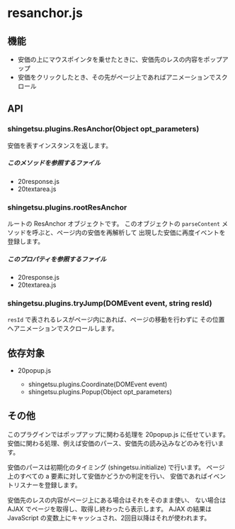resanchor.js
================================================================================


機能
--------------------------------------------------------------------------------

- 安価の上にマウスポインタを乗せたときに、安価先のレスの内容をポップアップ
- 安価をクリックしたとき、その先がページ上であればアニメーションでスクロール


API
--------------------------------------------------------------------------------

### shingetsu.plugins.ResAnchor(Object opt_parameters)

安価を表すインスタンスを返します。

##### このメソッドを参照するファイル

- 20response.js
- 20textarea.js

### shingetsu.plugins.rootResAnchor

ルートの ResAnchor オブジェクトです。
このオブジェクトの `parseContent` メソッドを呼ぶと、ページ内の安価を再解析して
出現した安価に再度イベントを登録します。

##### このプロパティを参照するファイル

- 20response.js
- 20textarea.js

### shingetsu.plugins.tryJump(DOMEvent event, string resId)

`resId` で表されるレスがページ内にあれば、ページの移動を行わずに
その位置へアニメーションでスクロールします。


依存対象
--------------------------------------------------------------------------------

* 20popup.js

    - shingetsu.plugins.Coordinate(DOMEvent event)
    - shingetsu.plugins.Popup(Object opt_parameters)


その他
--------------------------------------------------------------------------------

このプラグインではポップアップに関わる処理を 20popup.js に任せています。
安価に関わる処理、例えば安価のパース、安価先の読み込みなどのみを行います。

安価のパースは初期化のタイミング (shingetsu.initialize) で行います。
ページ上のすべての a 要素に対して安価かどうかの判定を行い、
安価であればイベントリスナーを登録します。

安価先のレスの内容がページ上にある場合はそれをそのまま使い、
ない場合は AJAX でページを取得し、取得し終わったら表示します。
AJAX の結果は JavaScript の変数上にキャッシュされ、2回目以降はそれが使われます。

